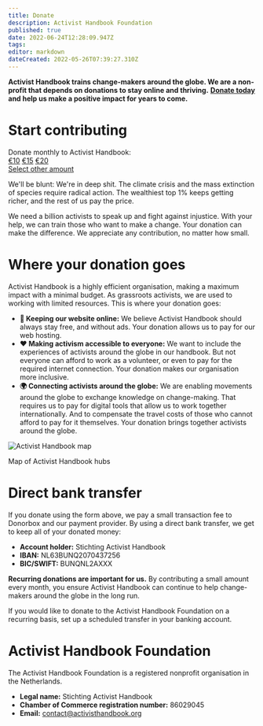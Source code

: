 ```yaml
---
title: Donate
description: Activist Handbook Foundation
published: true
date: 2022-06-24T12:28:09.947Z
tags: 
editor: markdown
dateCreated: 2022-05-26T07:39:27.310Z
---
```


**Activist Handbook trains change-makers around the globe. We are a non-profit that depends on donations to stay online and thriving.** [**Donate today**](https://donorbox.org/activisthandbook) **and help us make a positive impact for years to come.**

<div class="donations">
  <h1>Start contributing</h1>
  <div>Donate monthly to Activist Handbook:</div>
  <div class="flex">
    <a href="https://donorbox.org/activisthandbook?default_interval=m&amount=10">€10</a>
    <a href="https://donorbox.org/activisthandbook?default_interval=m&amount=15">€15</a>
    <a href="https://donorbox.org/activisthandbook?default_interval=m&amount=20">€20</a>
  </div>
  <a class="other" href="https://donorbox.org/activisthandbook">Select other amount</a>
</div>

We'll be blunt: We're in deep shit. The climate crisis and the mass extinction of species require radical action. The wealthiest top 1% keeps getting richer, and the rest of us pay the price. 

We need a billion activists to speak up and fight against injustice. With your help, we can train those who want to make a change. Your donation can make the difference. We appreciate any contribution, no matter how small.

# Where your donation goes

Activist Handbook is a highly efficient organisation, making a maximum impact with a minimal budget. As grassroots activists, we are used to working with limited resources. This is where your donation goes:

-   **🔗 Keeping our website online:** We believe Activist Handbook should always stay free, and without ads. Your donation allows us to pay for our web hosting.
-   **❤️ Making activism accessible to everyone:** We want to include the experiences of activists around the globe in our handbook. But not everyone can afford to work as a volunteer, or even to pay for the required internet connection. Your donation makes our organisation more inclusive.
-   **🌍 Connecting activists around the globe:** We are enabling movements around the globe to exchange knowledge on change-making. That requires us to pay for digital tools that allow us to work together internationally. And to compensate the travel costs of those who cannot afford to pay for it themselves. Your donation brings together activists around the globe.

![Activist Handbook map](/map.png)

Map of Activist Handbook hubs

# Direct bank transfer
If you donate using the form above, we pay a small transaction fee to Donorbox and our payment provider. By using a direct bank transfer, we get to keep all of your donated money:

-   **Account holder:** Stichting Activist Handbook
-   **IBAN:** NL63BUNQ2070437256
-   **BIC/SWIFT:** BUNQNL2AXXX

**Recurring donations are important for us.** By contributing a small amount every month, you ensure Activist Handbook can continue to help change-makers around the globe in the long run.

If you would like to donate to the Activist Handbook Foundation on a recurring basis, set up a scheduled transfer in your banking account. 

# Activist Handbook Foundation

The Activist Handbook Foundation is a registered nonprofit organisation in the Netherlands.

-   **Legal name:** Stichting Activist Handbook
-   **Chamber of Commerce registration number:** 86029045
-   **Email:** contact@activisthandbook.org